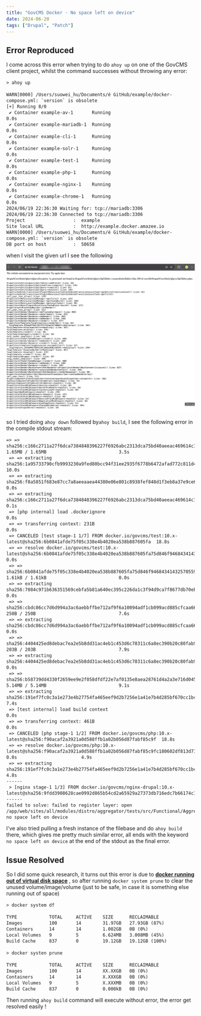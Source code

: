 ```yaml
---
title: "GovCMS Docker - No space left on device"
date: 2024-06-20
tags: ["Drupal", "Patch"]
---
```






## Error Reproduced

I come across this error when trying to do `ahoy up` on one of the GovCMS client project, whilst the command successes without throwing any error:

```
> ahoy up

WARN[0000] /Users/suowei_hu/Documents/é GitHub/example/docker-compose.yml: `version` is obsolete
[+] Running 8/0
 ✔ Container example-av-1       Running                                                                                                                   0.0s
 ✔ Container example-mariadb-1  Running                                                                                                                   0.0s
 ✔ Container example-cli-1      Running                                                                                                                   0.0s
 ✔ Container example-solr-1     Running                                                                                                                   0.0s
 ✔ Container example-test-1     Running                                                                                                                   0.0s
 ✔ Container example-php-1      Running                                                                                                                   0.0s
 ✔ Container example-nginx-1    Running                                                                                                                   0.0s
 ✔ Container example-chrome-1   Running                                                                                                                   0.0s
2024/06/19 22:36:30 Waiting for: tcp://mariadb:3306
2024/06/19 22:36:30 Connected to tcp://mariadb:3306
Project                  :  example
Site local URL           :  http://example.docker.amazee.io
WARN[0000] /Users/suowei_hu/Documents/é GitHub/example/docker-compose.yml: `version` is obsolete
DB port on host          :  50658
```

when I visit the given url I see the following

![2024-06-20T083732](2024-06-20T083732.jpg)

so I tried doing `ahoy down` followed by`ahoy build`, I see the following error in the compile stdout stream:

```
=> => sha256:c166c2711a27f6dca7384848396227f6926abc2313dca75bd40aeeac469614c1 1.65MB / 1.65MB                           3.5s
 => => extracting sha256:1a95733790cfb9993230a9fed80bcc94f31ee2935f6778b6472afad772c811d4                               10.0s
 => => extracting sha256:f8a5851f683e87cc7a8aeeaaea44380e06e801c8938fef848d1f3eb8a37e9ce6                                0.0s
 => => extracting sha256:c166c2711a27f6dca7384848396227f6926abc2313dca75bd40aeeac469614c1                                0.1s
 => [php internal] load .dockerignore                                                                                    0.0s
 => => transferring context: 231B                                                                                        0.0s
 => CANCELED [test stage-1 1/7] FROM docker.io/govcms/test:10.x-latest@sha256:6b0841afde75f05c338e4b4020ea538b887605fa  18.8s
 => => resolve docker.io/govcms/test:10.x-latest@sha256:6b0841afde75f05c338e4b4020ea538b887605fa75d846f9468434143257055  0.0s
 => => sha256:6b0841afde75f05c338e4b4020ea538b887605fa75d846f94684341432570559 1.61kB / 1.61kB                           0.0s
 => => extracting sha256:7084c971b636351569cebfa5b81a640ec395c226da1c3f94d9ca7f8677db70eb                                0.0s
 => => sha256:cbdc86cc7d6d994a3ac6aebbffbe712af9f6a10094adf1cb099acd885cfcaa66 250B / 250B                               7.6s
 => => extracting sha256:cbdc86cc7d6d994a3ac6aebbffbe712af9f6a10094adf1cb099acd885cfcaa66                                0.0s
 => => sha256:4404425ed8debac7ea2e5b8dd31ac4eb1c453d6c78311c6a8ec390b20c80fab9 203B / 203B                               7.9s
 => => extracting sha256:4404425ed8debac7ea2e5b8dd31ac4eb1c453d6c78311c6a8ec390b20c80fab9                                0.0s
 => => sha256:b58739dd4330f2659ee9e2f058dfdf22e7af0135e8aea28761d4a2a3e716d045 5.14MB / 5.14MB                           9.1s
 => => extracting sha256:191ef7fc0c3a1e273e4b27754fa465eef9d2b7256e1a41e7b4d285bf670cc1bc                                7.4s
 => [test internal] load build context                                                                                   0.0s
 => => transferring context: 461B                                                                                        0.0s
 => CANCELED [php stage-1 1/2] FROM docker.io/govcms/php:10.x-latest@sha256:f90acaf2a3921a0d588ffb1a02b056d87fabf85c9f  18.8s
 => => resolve docker.io/govcms/php:10.x-latest@sha256:f90acaf2a3921a0d588ffb1a02b056d87fabf85c9fc180602df813d7188cb9e5  0.0s                        4.9s
 => => extracting sha256:191ef7fc0c3a1e273e4b27754fa465eef9d2b7256e1a41e7b4d285bf670cc1bc                                4.8s
------
 > [nginx stage-1 1/3] FROM docker.io/govcms/nginx-drupal:10.x-latest@sha256:9fdd3908628cae0992d865b54cd2a65929a27373db716edc7b66174c1044acfa:
------
failed to solve: failed to register layer: open /app/web/sites/all/modules/distro/aggregator/tests/src/Functional/AggregatorCronTest.php: no space left on device
```

I've also tried pulling a fresh instance of the filebase and do `ahoy build` there, which gives me pretty much similar error, all ends with the keyword `no space left on device` at the end of the stdout as the final error.





## Issue Resolved

So I did some quick research, it turns out this error is due to **<u>docker running out of virtual disk space</u>** , so after running `docker system prune` to clear the unused volume/image/volume (just to be safe, in case it is something else running out of space)

```
> docker system df

TYPE            TOTAL     ACTIVE    SIZE      RECLAIMABLE
Images          100       14        31.97GB   27.93GB (87%)
Containers      14        14        1.002GB   0B (0%)
Local Volumes   9         5         6.624MB   3.008MB (45%)
Build Cache     837       0         19.12GB   19.12GB (100%)

> docker systen prune

TYPE            TOTAL     ACTIVE    SIZE      RECLAIMABLE
Images          100       14        XX.XXGB   0B (0%)
Containers      14        14        X.XXXGB   0B (0%)
Local Volumes   9         5         X.XXXMB   0B (0%)
Build Cache     837       0         0.000kB   0B (0%)
```

Then running `ahoy build` command will execute without error, the error get resolved easily !

